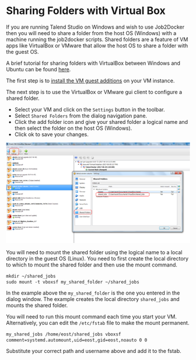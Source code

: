 # Sharing Folders with Virtual Box

If you are running Talend Studio on Windows and wish to use Job2Docker then you will need to share a folder from the host OS (Windows) with a machine running the job2docker scripts.
Shared folders are a feature of VM apps like VirtualBox or VMware that allow the host OS to share a folder with the guest OS.

A brief tutorial for sharing folders with VirtualBox between Windows and Ubuntu can be found [here](https://www.techrepublic.com/article/how-to-share-folders-between-guest-and-host-in-virtualbox/).

The first step is to [install the VM guest additions](https://www.techrepublic.com/article/how-to-install-virtualbox-guest-additions-on-a-gui-less-ubuntu-server-host/) on your VM instance.

The next step is to use the VirtualBox or VMware gui client to configure a shared folder.
* Select your VM and click on the `Settings` button in the toolbar.
* Select `Shared Folders` from the dialog navigation pane.
* Click the add folder icon and give your shared folder a logical name and then select the folder on the host OS (Windows).
* Click ok to save your changes.

![sharing folders with virtualbox](pictures/virtualbox_share_folders.png)

You will need to mount the shared folder using the logical name to a local directory in the guest OS (Linux).
You need to first create the local directory to which to mount the shared folder and then use the mount command.

    mkdir ~/shared_jobs
    sudo mount -t vboxsf my_shared_folder ~/shared_jobs

In the example above the `my_shared_folder` is the one you entered in the dialog window.  The example creates the local directory `shared_jobs` and mounts the shared folder.

You will need to run this mount command each time you start your VM.  Alternatively, you can edit the `/etc/fstab` file to make the mount permanent.

    my_shared_jobs /home/eost/shared_jobs vboxsf comment=systemd.automount,uid=eost,gid=eost,noauto 0 0

Substitute your correct path and username above and add it to the fstab.
